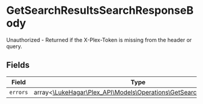 # GetSearchResultsSearchResponseBody

Unauthorized - Returned if the X-Plex-Token is missing from the header or query.


## Fields

| Field                                                                                                                    | Type                                                                                                                     | Required                                                                                                                 | Description                                                                                                              |
| ------------------------------------------------------------------------------------------------------------------------ | ------------------------------------------------------------------------------------------------------------------------ | ------------------------------------------------------------------------------------------------------------------------ | ------------------------------------------------------------------------------------------------------------------------ |
| `errors`                                                                                                                 | array<[\LukeHagar\Plex_API\Models\Operations\GetSearchResultsErrors](../../Models/Operations/GetSearchResultsErrors.md)> | :heavy_minus_sign:                                                                                                       | N/A                                                                                                                      |